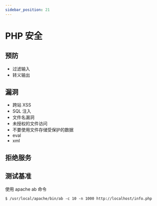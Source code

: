 ```yaml
---
sidebar_position: 21
---
```


# PHP 安全

## 预防

- 过滤输入
- 转义输出

## 漏洞

- 跨站 XSS
- SQL 注入
- 文件名漏洞
- 未授权的文件访问
- 不要使用文件存储受保护的数据
- eval
- xml

## 拒绝服务

## 测试基准

使用 apache ab 命令

```ab
$ /usr/local/apache/bin/ab -c 10 -n 1000 http://localhost/info.php
```
